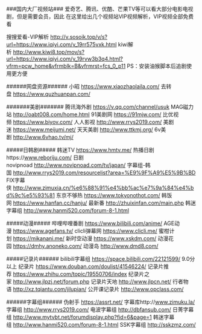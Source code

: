 ###国内大厂视频站###
爱奇艺、腾讯、优酷、芒果TV等可以看大部分电影电视剧，但是需要会员，因此
在这里给出几个视频站VIP视频解析，VIP视频全部免费看

搜搜爱看-VIP解析 http://v.sosoik.top/v/s?url=https://www.iqiyi.com/v_19rr575vxk.html
kiwi解析 http://www.kiwi8.top/mov/s?url=https://www.iqiyi.com/v_19rvw3b3q4.html?vfrm=pcw_home&vfrmblk=B&vfrmrst=fcs_0_p11
PS：安装油猴脚本后追剧使用更方便

######网盘资源######
小昭 https://www.xiaozhaolaila.com/
去转盘 https://www.quzhuanpan.com/

#######美剧#######
腾讯海外剧 https://v.qq.com/channel/usuk
MAG磁力站 http://oabt008.com/home.html
91美剧网 https://91mjw.com/
比优视频 https://www.biyov.com/
人人影视 http://www.rrys2019.com/
美剧迷 https://www.meijumi.net/
天天美剧 http://www.ttkmj.org/
6v美剧 http://www.6vhao.tv/mj/

#####日韩剧#####
韩迷TV https://www.hmtv.me/
热播日剧https://www.reboriju.com/
日剧novipnoad http://www.novipnoad.com/tv/japan/
字幕组-韩国 http://www.rrys2019.com/resourcelist?area=%E9%9F%A9%E5%9B%BD
FIX字幕侠 http://www.zimuxia.cn/%e6%88%91%e4%bb%ac%e7%9a%84%e4%bd%9c%e5%93%81
东京不够热 https://www.tokyonothot.com/
韩饭网 https://www.hanfan.cc/hanju/
最新番 http://zhuixinfan.com/main.php
韩迷字幕组 http://www.hanmi520.com/forum-8-1.html

#####动漫#####
哔哩哔哩番剧 https://www.bilibili.com/anime/
AGE动漫 https://www.agefans.tv/
clicli弹幕网 https://www.clicli.me/
蜜柑计划 https://mikanani.me/
新时空动漫 https://www.xskdm.com/
动漫花园 https://dmhy.anoneko.com/
动漫岛 http://www.dmd8.com/

#####记录片######
bilibili字幕组 https://space.bilibili.com/22121599/
9.0分以上 纪录片 https://www.douban.com/doulist/41546224/
记录片推荐 https://www.zhihu.com/topic/19550706/index
纪录片之家 http://www.jlpzj.net/forum.php
记录片天地 http://www.jlpcn.net/
行者物语 http://xz.tqiantu.com/jilupian/
公开课记录片 http://www.opclass.com/

######字幕组######
伪射手 https://assrt.net/
字幕库http://www.zimuku.la/
字幕组 http://www.rrys2019.com/
电波字幕组 http://dbfansub.com/
日菁字幕组 http://www.mytvbt.net/forumdisplay.php?fid=6&page=1
韩迷字幕组 http://www.hanmi520.com/forum-8-1.html
SSK字幕组 http://sskzmz.com/